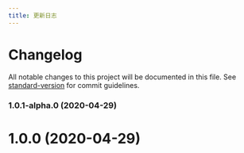 ```yaml
---
title: 更新日志
---
```


# Changelog

All notable changes to this project will be documented in this file. See [standard-version](https://github.com/conventional-changelog/standard-version) for commit guidelines.

### 1.0.1-alpha.0 (2020-04-29)

# 1.0.0 (2020-04-29)
